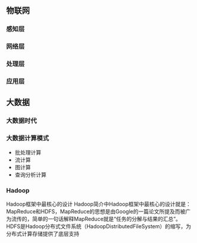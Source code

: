 
## 物联网

### 感知层

### 网络层

### 处理层

### 应用层

## 大数据

### 大数据时代

### 大数据计算模式
- 批处理计算
- 流计算
- 图计算
- 查询分析计算

### Hadoop
Hadoop框架中最核心的设计
Hadoop简介中Hadoop框架中最核心的设计就是：MapReduce和HDFS，MapReduce的思想是由Google的一篇论文所提及而被广为流传的，简单的一句话解释MapReduce就是“任务的分解与结果的汇总”。HDFS是Hadoop分布式文件系统（HadoopDistributedFileSystem）的缩写，为分布式计算存储提供了底层支持

